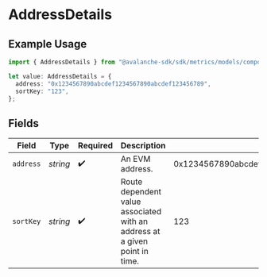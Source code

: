 # AddressDetails

## Example Usage

```typescript
import { AddressDetails } from "@avalanche-sdk/sdk/metrics/models/components";

let value: AddressDetails = {
  address: "0x1234567890abcdef1234567890abcdef123456789",
  sortKey: "123",
};
```

## Fields

| Field                                                                      | Type                                                                       | Required                                                                   | Description                                                                | Example                                                                    |
| -------------------------------------------------------------------------- | -------------------------------------------------------------------------- | -------------------------------------------------------------------------- | -------------------------------------------------------------------------- | -------------------------------------------------------------------------- |
| `address`                                                                  | *string*                                                                   | :heavy_check_mark:                                                         | An EVM address.                                                            | 0x1234567890abcdef1234567890abcdef123456789                                |
| `sortKey`                                                                  | *string*                                                                   | :heavy_check_mark:                                                         | Route dependent value associated with an address at a given point in time. | 123                                                                        |